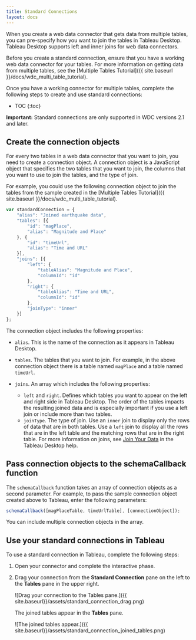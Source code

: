 ```yaml
---
title: Standard Connections
layout: docs
---
```


When you create a web data connector that gets data from multiple tables, you can pre-specify how you want to join
the tables in Tableau Desktop. Tableau Desktop supports left and inner joins for web data connectors.

Before you create a standard connection, ensure that you have a working web data connector for your tables. For more information
on getting data from multiple tables, see the [Multiple Tables Tutorial]({{ site.baseurl }}/docs/wdc_multi_table_tutorial).

Once you have a working connector for multiple tables, complete the following steps to create and use standard connections:

* TOC
{:toc}

<div class="alert alert-info">
    <b>Important:</b> Standard connections are only supported in WDC versions 2.1 and later.
</div>

## Create the connection objects

For every two tables in a web data connector that you want to join, you need to create a connection object. A connection
object is a JavaScript object that specifies the two tables that you want to join, the columns that you want to use
to join the tables, and the type of join.


For example, you could use the following connection object to join the tables from the sample created in the
[Multiple Tables Tutorial]({{ site.baseurl }}/docs/wdc_multi_table_tutorial).


```js
var standardConnection = {
    "alias": "Joined earthquake data",
    "tables": [{
        "id": "magPlace",
        "alias": "Magnitude and Place"
    }, {
        "id": "timeUrl",
        "alias": "Time and URL"
    }],
    "joins": [{
        "left": {
            "tableAlias": "Magnitude and Place",
            "columnId": "id"
        },
        "right": {
            "tableAlias": "Time and URL",
            "columnId": "id"
        },
        "joinType": "inner"
    }]
};
```

The connection object includes the following properties:

* `alias`. This is the name of the connection as it appears in Tableau Desktop.

* `tables`. The tables that you want to join. For example, in the above connection object there is a table named `magPlace` and a
  table named `timeUrl`.

* `joins`. An array which includes the following properties:
  * `left` and `right`. Defines which tables you want to appear on the left and right side in Tableau Desktop. The order
    of the tables impacts the resulting joined data and is especially important if you use a left join or include more
    than two tables.
  * `joinType`. The type of join. Use an `inner` join to display only the rows of data that are in both tables. Use a
    `left` join to display all the rows that are in the left table and the matching rows that are in the right table.
    For more information on joins, see [Join Your
    Data](https://onlinehelp.tableau.com/current/pro/desktop/en-us/joining_tables.html) in the Tableau Desktop help.


## Pass connection objects to the schemaCallback function

The `schemaCallback` function takes an array of connection objects as a second parameter. For example, to pass the
sample connection object created above to Tableau, enter the following parameters:

```js
schemaCallback([magPlaceTable, timeUrlTable], [connectionObject]);
```

You can include multiple connection objects in the array.

## Use your standard connections in Tableau

To use a standard connection in Tableau, complete the following steps:

1. Open your connector and complete the interactive phase.

1. Drag your connection from the **Standard Connection** pane on the left to the **Tables** pane in the upper right.

   ![Drag your connection to the Tables pane.]({{ site.baseurl}}/assets/standard_connection_drag.png)

   The joined tables appear in the **Tables** pane.

   ![The joined tables appear.]({{ site.baseurl}}/assets/standard_connection_joined_tables.png)
